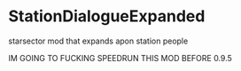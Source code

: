 # StationDialogueExpanded
starsector mod that expands apon station people

IM GOING TO FUCKING SPEEDRUN THIS MOD BEFORE 0.9.5

